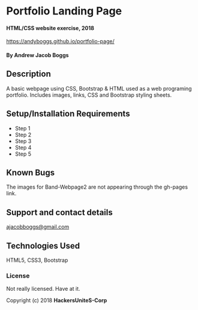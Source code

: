 # Portfolio Landing Page

#### HTML/CSS website exercise, 2018

https://andyboggs.github.io/portfolio-page/

#### By Andrew Jacob Boggs

## Description

A basic webpage using CSS, Bootstrap & HTML used as a web programing portfolio. Includes images, links, CSS and Bootstrap styling sheets.

## Setup/Installation Requirements

* Step 1
* Step 2
* Step 3
* Step 4
* Step 5

## Known Bugs

The images for Band-Webpage2 are not appearing through the gh-pages link. 

## Support and contact details

ajacobboggs@gmail.com

## Technologies Used

HTML5, CSS3, Bootstrap

### License

Not really licensed. Have at it.

Copyright (c) 2018 **HackersUniteS-Corp**
